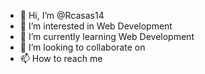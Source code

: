 - 👋 Hi, I’m @Rcasas14
- 👀 I’m interested in Web Development
- 🌱 I’m currently learning Web Development
- 💞️ I’m looking to collaborate on 
- 📫 How to reach me 

<!---
Rcasas14/Rcasas14 is a ✨ special ✨ repository because its `README.md` (this file) appears on your GitHub profile.
You can click the Preview link to take a look at your changes.
--->
